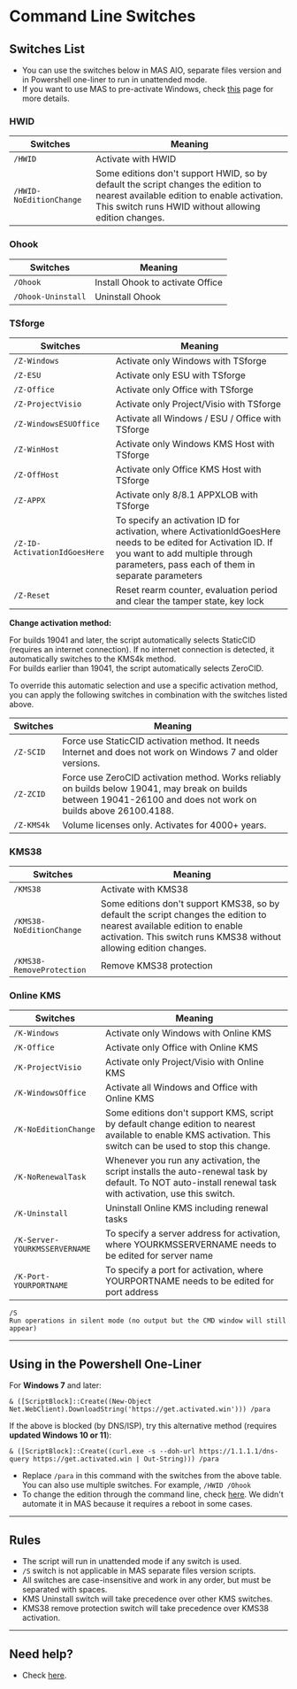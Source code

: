 # Command Line Switches

## Switches List

-   You can use the switches below in MAS AIO, separate files version and in Powershell one-liner to run in unattended mode.
-   If you want to use MAS to pre-activate Windows, check [this](oem-folder.md) page for more details.

### HWID

| Switches                | Meaning                                                                                                                                                                                   |
|-------------------------|-------------------------------------------------------------------------------------------------------------------------------------------------------------------------------------------|
| `/HWID`                 | Activate with HWID                                                                                                                                                                        |
| `/HWID-NoEditionChange` | Some editions don't support HWID, so by default the script changes the edition to nearest available edition to enable activation. This switch runs HWID without allowing edition changes. |

### Ohook

| Switches           | Meaning                          |
|--------------------|----------------------------------|
| `/Ohook`           | Install Ohook to activate Office |
| `/Ohook-Uninstall` | Uninstall Ohook                  |

### TSforge

| Switches                     | Meaning                                                                                                                                                                                               |
|------------------------------|-------------------------------------------------------------------------------------------------------------------------------------------------------------------------------------------------------|
| `/Z-Windows`                 | Activate only Windows with TSforge                                                                                                                                                                    |
| `/Z-ESU`                     | Activate only ESU with TSforge                                                                                                                                                                        |
| `/Z-Office`                  | Activate only Office with TSforge                                                                                                                                                                     |
| `/Z-ProjectVisio`            | Activate only Project/Visio with TSforge                                                                                                                                                              |
| `/Z-WindowsESUOffice`        | Activate all Windows / ESU / Office with TSforge                                                                                                                                                      |
| `/Z-WinHost`                 | Activate only Windows KMS Host with TSforge                                                                                                                                                           |
| `/Z-OffHost`                 | Activate only Office KMS Host with TSforge                                                                                                                                                            |
| `/Z-APPX`                    | Activate only 8/8.1 APPXLOB with TSforge                                                                                                                                                              |
| `/Z-ID-ActivationIdGoesHere` | To specify an activation ID for activation, where ActivationIdGoesHere needs to be edited for Activation ID. If you want to add multiple through parameters, pass each of them in separate parameters |
| `/Z-Reset`                   | Reset rearm counter, evaluation period and clear the tamper state, key lock                                                                                                                           |

**Change activation method:**  

For builds 19041 and later, the script automatically selects StaticCID (requires an internet connection). If no internet connection is detected, it automatically switches to the KMS4k method.  
For builds earlier than 19041, the script automatically selects ZeroCID.

To override this automatic selection and use a specific activation method, you can apply the following switches in combination with the switches listed above.

| Switches   | Meaning                                                                                                                                                          |
|------------|------------------------------------------------------------------------------------------------------------------------------------------------------------------|
| `/Z-SCID`  | Force use StaticCID activation method. It needs Internet and does not work on Windows 7 and older versions.                                                      |
| `/Z-ZCID`  | Force use ZeroCID activation method. Works reliably on builds below 19041, may break on builds between 19041-26100 and does not work on builds above 26100.4188. |
| `/Z-KMS4k` | Volume licenses only. Activates for 4000+ years.                                                                                                                 |

### KMS38

| Switches                  | Meaning                                                                                                                                                                                     |
|---------------------------|---------------------------------------------------------------------------------------------------------------------------------------------------------------------------------------------|
| `/KMS38`                  | Activate with KMS38                                                                                                                                                                         |
| `/KMS38-NoEditionChange`  | Some editions don't support KMS38, so by default the script changes the edition to nearest available edition to enable activation. This switch runs KMS38 without allowing edition changes. |
| `/KMS38-RemoveProtection` | Remove KMS38 protection                                                                                                                                                                     |

### Online KMS

| Switches                      | Meaning                                                                                                                                                       |
|-------------------------------|---------------------------------------------------------------------------------------------------------------------------------------------------------------|
| `/K-Windows`                  | Activate only Windows with Online KMS                                                                                                                         |
| `/K-Office`                   | Activate only Office with Online KMS                                                                                                                          |
| `/K-ProjectVisio`             | Activate only Project/Visio with Online KMS                                                                                                                   |
| `/K-WindowsOffice`            | Activate all Windows and Office with Online KMS                                                                                                               |
| `/K-NoEditionChange`          | Some editions don't support KMS, script by default change edition to nearest available to enable KMS activation. This switch can be used to stop this change. |
| `/K-NoRenewalTask`            | Whenever you run any activation, the script installs the auto-renewal task by default. To NOT auto-install renewal task with activation, use this switch.     |
| `/K-Uninstall`                | Uninstall Online KMS including renewal tasks                                                                                                                  |
| `/K-Server-YOURKMSSERVERNAME` | To specify a server address for activation, where YOURKMSSERVERNAME needs to be edited for server name                                                        |
| `/K-Port-YOURPORTNAME`        | To specify a port for activation, where YOURPORTNAME needs to be edited for port address                                                                      |

```
/S
Run operations in silent mode (no output but the CMD window will still appear)
```

------------------------------------------------------------------------

## Using in the Powershell One-Liner

For **Windows 7** and later:

```
& ([ScriptBlock]::Create((New-Object Net.WebClient).DownloadString('https://get.activated.win'))) /para
```

If the above is blocked (by DNS/ISP), try this alternative method (requires **updated Windows 10 or 11**):

```
& ([ScriptBlock]::Create((curl.exe -s --doh-url https://1.1.1.1/dns-query https://get.activated.win | Out-String))) /para
```

-   Replace `/para` in this command with the switches from the above table. You can also use multiple switches. For example, `/HWID /Ohook`
-   To change the edition through the command line, check [here](change_windows_edition.md#manual-edition-change). We didn't automate it in MAS because it requires a reboot in some cases.

------------------------------------------------------------------------

## Rules

-   The script will run in unattended mode if any switch is used.
-   `/S` switch is not applicable in MAS separate files version scripts.
-   All switches are case-insensitive and work in any order, but must be separated with spaces.
-   KMS Uninstall switch will take precedence over other KMS switches.
-   KMS38 remove protection switch will take precedence over KMS38 activation.

------------------------------------------------------------------------

## Need help?

-   Check [here](troubleshoot.md).

